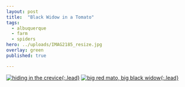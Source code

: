 ```yaml
---
layout: post
title:  "Black Widow in a Tomato"
tags:
  - albuquerque
  - farm
  - spiders
hero: ../uploads/IMAG2185_resize.jpg
overlay: green
published: true

---
```


[![hiding in the crevice](../uploads/IMAG2185_resize.jpg){:.lead}](../uploads/IMAG2185.jpg)
[![big red mato, big black widow](../uploads/IMAG2184_resize.jpg){:.lead}](../uploads/IMAG2184.jpg)